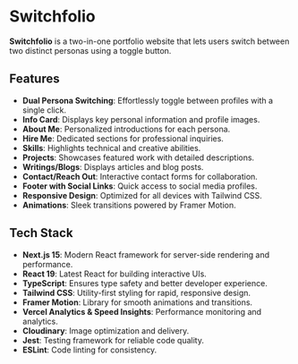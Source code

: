 # Switchfolio

**Switchfolio** is a two-in-one portfolio website that lets users switch between two distinct personas using a toggle button.

## Features

- **Dual Persona Switching**: Effortlessly toggle between profiles with a single click.
- **Info Card**: Displays key personal information and profile images.
- **About Me**: Personalized introductions for each persona.
- **Hire Me**: Dedicated sections for professional inquiries.
- **Skills**: Highlights technical and creative abilities.
- **Projects**: Showcases featured work with detailed descriptions.
- **Writings/Blogs**: Displays articles and blog posts.
- **Contact/Reach Out**: Interactive contact forms for collaboration.
- **Footer with Social Links**: Quick access to social media profiles.
- **Responsive Design**: Optimized for all devices with Tailwind CSS.
- **Animations**: Sleek transitions powered by Framer Motion.

## Tech Stack

- **Next.js 15**: Modern React framework for server-side rendering and performance.
- **React 19**: Latest React for building interactive UIs.
- **TypeScript**: Ensures type safety and better developer experience.
- **Tailwind CSS**: Utility-first styling for rapid, responsive design.
- **Framer Motion**: Library for smooth animations and transitions.
- **Vercel Analytics & Speed Insights**: Performance monitoring and analytics.
- **Cloudinary**: Image optimization and delivery.
- **Jest**: Testing framework for reliable code quality.
- **ESLint**: Code linting for consistency.
